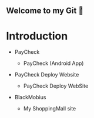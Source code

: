 ## Welcome to my Git 👋

# Introduction
- PayCheck
  - PayCheck (Android App)
- PayCheck Deploy Website
  - PayCheck Deploy WebSite
    
- BlackMobius
  - My ShoppingMall site
<!---
**kijugwak/kijugwak** is a ✨ _special_ ✨ repository because its `README.md` (this file) appears on your GitHub profile.

Here are some ideas to get you started:

- 🔭 I’m currently working on ...
- 🌱 I’m currently learning ...
- 👯 I’m looking to collaborate on ...
- 🤔 I’m looking for help with ...
- 💬 Ask me about ...
- 📫 How to reach me: ...
- 😄 Pronouns: ...
- ⚡ Fun fact: ...
-->
